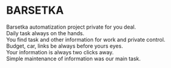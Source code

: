 # BARSETKA

Barsetka automatization project private for you deal.      
Daily task always on the hands.     
You  find task and other information for work and private control.      
Budget, car, links be always  before yours eyes.        
Your information is always two clicks away.       
Simple maintenance of information was our main task.     
